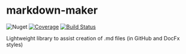 # markdown-maker

![Nuget](https://img.shields.io/nuget/v/CloudAwesome.MarkdownMaker)
[![Coverage](https://sonarcloud.io/api/project_badges/measure?project=markdown-maker&metric=coverage)](https://sonarcloud.io/dashboard?id=markdown-maker)
[![Build Status](https://dev.azure.com/cloud-awesome/CloudAwesome.Xrm/_apis/build/status/CloudAwesome.MarkdownMaker/publish-release-markdown?branchName=main)](https://dev.azure.com/cloud-awesome/CloudAwesome.Xrm/_build/latest?definitionId=9&branchName=main)

Lightweight library to assist creation of .md files (in GitHub and DocFx styles)
